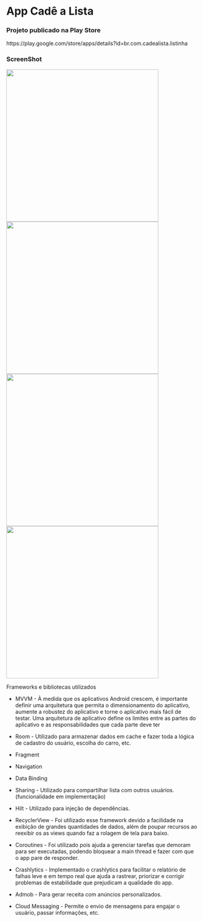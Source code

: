 <h1>App Cadê a Lista</h1>

<h3>Projeto publicado na Play Store</h3>

<p>https://play.google.com/store/apps/details?id=br.com.cadealista.listinha</p>

<h3>ScreenShot</h3>

<img src="https://i.imgur.com/mzs4Hjz.png" height="400"><img src="https://i.imgur.com/zXIbdzm.png" height="400"><img src="https://i.imgur.com/43cryQp.png" height="400"><img src="https://i.imgur.com/Csy6H1B.png" height="400">

<p>Frameworks e bibliotecas utilizados

- MVVM - À medida que os aplicativos Android crescem, é importante definir uma arquitetura que permita o dimensionamento do aplicativo, aumente a robustez do aplicativo e torne o aplicativo mais fácil de testar. Uma arquitetura de aplicativo define os limites entre as partes do aplicativo e as responsabilidades que cada parte deve ter

- Room - Utilizado para armazenar dados em cache e fazer toda a lógica de cadastro do usuário, escolha do carro, etc.

- Fragment

- Navigation

- Data Binding

- Sharing - Utilizado para compartilhar lista com outros usuários. (funcionalidade em implementação)

- Hilt - Utilizado para injeção de dependências.
    
- RecyclerView - Foi utilizado esse framework devido a facilidade na exibição de grandes quantidades de dados, além de poupar recursos ao reexibir os as views quando faz a rolagem de tela para baixo.

- Coroutines - Foi utilizado pois ajuda a gerenciar tarefas que demoram para ser executadas, podendo bloquear a main thread e fazer com que o app pare de responder.

- Crashlytics - Implementado o crashlytics para facilitar o relatório de falhas leve e em tempo real que ajuda a rastrear, priorizar e corrigir problemas de estabilidade que prejudicam a qualidade do app. 

- Admob - Para gerar receita com anúncios personalizados.

- Cloud Messaging - Permite o envio de mensagens para engajar o usuário, passar informações, etc.

</p>
